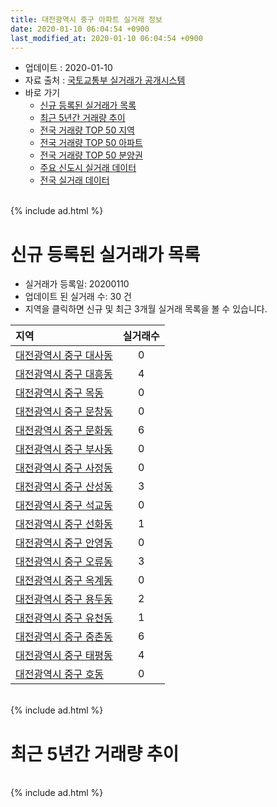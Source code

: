 ```yaml
---
title: 대전광역시 중구 아파트 실거래 정보
date: 2020-01-10 06:04:54 +0900
last_modified_at: 2020-01-10 06:04:54 +0900
---
```


* 업데이트 : 2020-01-10
* 자료 출처 : [국토교통부 실거래가 공개시스템](http://rt.molit.go.kr)
* 바로 가기
    * [신규 등록된 실거래가 목록](#신규-등록된-실거래가-목록)
    * [최근 5년간 거래량 추이](#최근-5년간-거래량-추이)
    * [전국 거래량 TOP 50 지역](https://inasie.github.io/apt-trade-info/최근-3개월-전국에서-가장-거래가-많이-발생한-지역)
    * [전국 거래량 TOP 50 아파트](https://inasie.github.io/apt-trade-info/최근-3개월-전국에서-가장-거래가-많이-발생한-아파트)
    * [전국 거래량 TOP 50 분양권](https://inasie.github.io/apt-trade-info/최근-3개월-전국에서-가장-거래가-많이-발생한-분양권)
    * [주요 신도시 실거래 데이터](https://inasie.github.io/apt-trade-info/주요-신도시)
    * [전국 실거래 데이터](https://inasie.github.io/apt-trade-info/전국)

<br>
{% include ad.html %}
<br>

# 신규 등록된 실거래가 목록
* 실거래가 등록일: 20200110
* 업데이트 된 실거래 수: 30 건
* 지역을 클릭하면 신규 및 최근 3개월 실거래 목록을 볼 수 있습니다.


|지역|실거래수|
|:---|:---:|
|[대전광역시 중구 대사동](https://inasie.github.io/apt-trade-info/대전광역시-중구-대사동)|0|
|[대전광역시 중구 대흥동](https://inasie.github.io/apt-trade-info/대전광역시-중구-대흥동)|4|
|[대전광역시 중구 목동](https://inasie.github.io/apt-trade-info/대전광역시-중구-목동)|0|
|[대전광역시 중구 문창동](https://inasie.github.io/apt-trade-info/대전광역시-중구-문창동)|0|
|[대전광역시 중구 문화동](https://inasie.github.io/apt-trade-info/대전광역시-중구-문화동)|6|
|[대전광역시 중구 부사동](https://inasie.github.io/apt-trade-info/대전광역시-중구-부사동)|0|
|[대전광역시 중구 사정동](https://inasie.github.io/apt-trade-info/대전광역시-중구-사정동)|0|
|[대전광역시 중구 산성동](https://inasie.github.io/apt-trade-info/대전광역시-중구-산성동)|3|
|[대전광역시 중구 석교동](https://inasie.github.io/apt-trade-info/대전광역시-중구-석교동)|0|
|[대전광역시 중구 선화동](https://inasie.github.io/apt-trade-info/대전광역시-중구-선화동)|1|
|[대전광역시 중구 안영동](https://inasie.github.io/apt-trade-info/대전광역시-중구-안영동)|0|
|[대전광역시 중구 오류동](https://inasie.github.io/apt-trade-info/대전광역시-중구-오류동)|3|
|[대전광역시 중구 옥계동](https://inasie.github.io/apt-trade-info/대전광역시-중구-옥계동)|0|
|[대전광역시 중구 용두동](https://inasie.github.io/apt-trade-info/대전광역시-중구-용두동)|2|
|[대전광역시 중구 유천동](https://inasie.github.io/apt-trade-info/대전광역시-중구-유천동)|1|
|[대전광역시 중구 중촌동](https://inasie.github.io/apt-trade-info/대전광역시-중구-중촌동)|6|
|[대전광역시 중구 태평동](https://inasie.github.io/apt-trade-info/대전광역시-중구-태평동)|4|
|[대전광역시 중구 호동](https://inasie.github.io/apt-trade-info/대전광역시-중구-호동)|0|


<br>
{% include ad.html %}
<br>

# 최근 5년간 거래량 추이


<div style="width:100%;">
    <canvas id="deal_progress" height="200"></canvas>
</div>

<script>
new Chart(document.getElementById("deal_progress"), {
    type: 'line',
    data: {
        labels: ['201501','201502','201503','201504','201505','201506','201507','201508','201509','201510','201511','201512','201601','201602','201603','201604','201605','201606','201607','201608','201609','201610','201611','201612','201701','201702','201703','201704','201705','201706','201707','201708','201709','201710','201711','201712','201801','201802','201803','201804','201805','201806','201807','201808','201809','201810','201811','201812','201901','201902','201903','201904','201905','201906','201907','201908','201909','201910','201911','201912','202001'],
        datasets: [{
            label: '매매',
            pointRadius: 1,
            data: [318, 228, 376, 313, 293, 261, 279, 246, 275, 328, 291, 276, 230, 227, 266, 226, 226, 266, 279, 244, 305, 357, 262, 214, 216, 293, 327, 250, 211, 256, 269, 250, 322, 223, 286, 252, 255, 229, 321, 209, 229, 203, 179, 224, 277, 390, 259, 184, 220, 237, 270, 294, 359, 324, 385, 365, 391, 467, 477, 398, 95],
            borderColor: "rgba(255, 201, 14, 1)",
            backgroundColor: "rgba(255, 201, 14, 0.5)",
            fill: false,
            lineTension: 0
        },{
            label: '전월세',
            pointRadius: 1,
            data: [243, 229, 241, 214, 174, 190, 167, 182, 186, 201, 176, 194, 196, 220, 187, 152, 164, 130, 151, 145, 156, 200, 175, 207, 199, 222, 219, 168, 170, 177, 167, 175, 203, 171, 179, 202, 236, 190, 240, 183, 182, 160, 161, 149, 156, 225, 192, 214, 284, 227, 269, 238, 193, 187, 219, 202, 220, 272, 221, 174, 27],
            borderColor: "rgba(0, 141, 185, 1)",
            backgroundColor: "rgba(0, 141, 185, 0.5)",
            fill: false,
            lineTension: 0
        }
        ]
    },
    options: {
        responsive: true,
        title: {
            display: false
        },
        tooltips: {
            mode: 'index',
            intersect: false
        },
        hover: {
            mode: 'nearest',
            intersect: true
        },
        scales: {
            xAxes: [{
                display: true,
                scaleLabel: {
                    display: true,
                    labelString: '년/월'
                }
            }],
            yAxes: [{
                display: true,
                ticks: {
                    suggestedMin: 0,
                },
                scaleLabel: {
                    display: true,
                    labelString: '실거래 수'
                }
            }]
        }
    }
});

</script>


<br>
{% include ad.html %}
<br>

